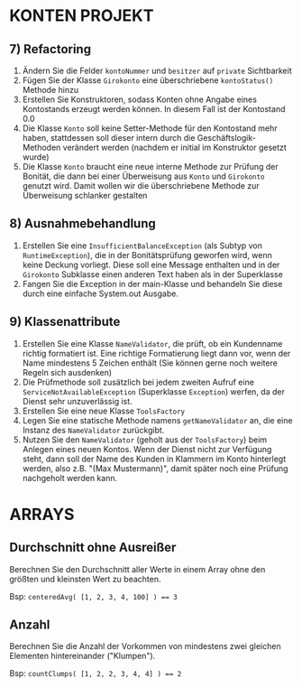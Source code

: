 # KONTEN PROJEKT

## 7) Refactoring

1. Ändern Sie die Felder `kontoNummer` und `besitzer` auf `private` Sichtbarkeit
2. Fügen Sie der Klasse `Girokonto` eine überschriebene `kontoStatus()` Methode hinzu
3. Erstellen Sie Konstruktoren, sodass Konten ohne Angabe eines Kontostands erzeugt werden können.
   In diesem Fall ist der Kontostand 0.0
4. Die Klasse `Konto` soll keine Setter-Methode für den Kontostand mehr haben,
   stattdessen soll dieser intern durch die Geschäftslogik-Methoden verändert werden
   (nachdem er initial im Konstruktor gesetzt wurde)
5. Die Klasse `Konto` braucht eine neue interne Methode zur Prüfung der Bonität, die dann bei
   einer Überweisung aus `Konto` und `Girokonto` genutzt wird. Damit wollen wir die überschriebene
   Methode zur Überweisung schlanker gestalten

## 8) Ausnahmebehandlung

1. Erstellen Sie eine `InsufficientBalanceException` (als Subtyp von `RuntimeException`),
   die in der Bonitätsprüfung geworfen wird, wenn
   keine Deckung vorliegt. Diese soll eine Message enthalten und in der `Girokonto` Subklasse einen
   anderen Text haben als in der Superklasse
2. Fangen Sie die Exception in der main-Klasse und behandeln Sie diese durch eine einfache System.out
   Ausgabe.

## 9) Klassenattribute

1. Erstellen Sie eine Klasse `NameValidator`, die prüft, ob ein Kundenname richtig formatiert ist.
Eine richtige Formatierung liegt dann vor, wenn der Name mindestens 5 Zeichen enthält (Sie können
gerne noch weitere Regeln sich ausdenken)
2. Die Prüfmethode soll zusätzlich bei jedem zweiten Aufruf eine `ServiceNotAvailableException` 
(Superklasse `Exception`) werfen, da der Dienst sehr unzuverlässig ist.
3. Erstellen Sie eine neue Klasse `ToolsFactory`
4. Legen Sie eine statische Methode namens `getNameValidator` an, die eine Instanz des `NameValidator`
zurückgibt.
5. Nutzen Sie den `NameValidator` (geholt aus der `ToolsFactory`) beim Anlegen eines neuen Kontos. Wenn der Dienst nicht zur Verfügung
steht, dann soll der Name des Kunden in Klammern im Konto hinterlegt werden, also z.B. "(Max Mustermann)",
damit später noch eine Prüfung nachgeholt werden kann.

# ARRAYS

## Durchschnitt ohne Ausreißer

Berechnen Sie den Durchschnitt aller Werte in einem Array ohne den größten und kleinsten Wert zu beachten.

Bsp: `centeredAvg( [1, 2, 3, 4, 100] ) == 3`

## Anzahl

Berechnen Sie die Anzahl der Vorkommen von mindestens zwei gleichen
Elementen hintereinander ("Klumpen").

Bsp: `countClumps( [1, 2, 2, 3, 4, 4] ) == 2`
